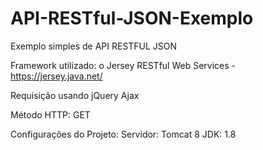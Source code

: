# API-RESTful-JSON-Exemplo

Exemplo simples de API RESTFUL JSON 

Framework utilizado: o Jersey RESTful Web Services - https://jersey.java.net/

Requisição usando jQuery Ajax

Método HTTP: GET

Configurações do Projeto: Servidor: Tomcat 8 
JDK: 1.8
